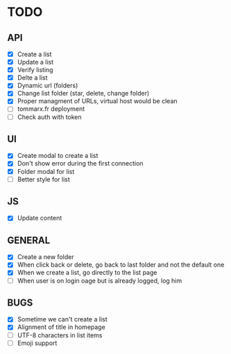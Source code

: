 # TODO

## API
- [x] Create a list
- [x] Update a list
- [x] Verify listing
- [x] Delte a list
- [x] Dynamic url (folders)
- [x] Change list folder (star, delete, change folder)
- [x] Proper managment of URLs, virtual host would be clean
- [ ] tommarx.fr deployment
- [ ] Check auth with token

## UI
- [x] Create modal to create a list
- [x] Don't show error during the first connection
- [x] Folder modal for list
- [ ] Better style for list

## JS
- [x] Update content

## GENERAL
- [x] Create a new folder
- [x] When click back or delete, go back to last folder and not the default one
- [x] When we create a list, go directly to the list page
- [ ] When user is on login oage but is already logged, log him

## BUGS
- [x] Sometime we can't create a list
- [x] Alignment of title in homepage
- [ ] UTF-8 characters in list items
- [ ] Emoji support
